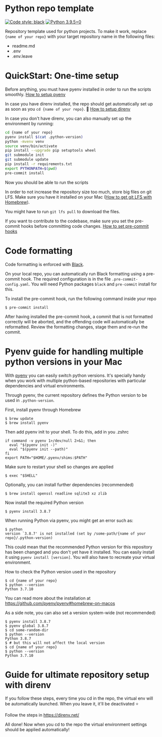 # Python repo template
[![Code style: black](https://img.shields.io/badge/code%20style-black-000000.svg)](https://github.com/psf/black)
[![Python 3.9.5=0](https://img.shields.io/badge/python-3.9.5-blue.svg)](https://www.python.org/downloads/release/python-395/)

Repository template used for python projects. To make it work, replace `{name of your repo}` with your target repository name in the following files:
* readme.md
* .env
* .env.leave

# QuickStart: One-time setup

Before anything, you must have pyenv installed in order to run the scripts smoothly.
[How to setup pyenv](#pyenv-guide-for-handling-multiple-python-versions-in-your-mac)

In case you have direnv installed, the repo should get automatically set up as soon as you `cd {name of your repo}`. :crystal_ball:
[How to setup direnv](#guide-for-ultimate-repository-setup-with-direnv)

In case you don't have direnv, you can also manually set up the environment by running:
```bash
cd {name of your repo}
pyenv install $(cat .python-version)
python -mvenv venv
source venv/bin/activate
pip install --upgrade pip setuptools wheel
git submodule init
git submodule update
pip install -r requirements.txt
export PYTHONPATH=$(pwd)
pre-commit install
```
Now you should be able to run the scripts

In order to not increase the repository size too much, store big files on git LFS. Make sure you have it installed on your Mac
([How to get git LFS with Homebrew](https://formulae.brew.sh/formula/git-lfs)).

You might have to run `git lfs pull` to download the files.

If you want to contribute to the codebase, make sure you set the pre-commit hooks before committing code changes.
[How to set pre-commit hooks](#code-formatting)

# Code formatting
Code formatting is enforced with [Black](https://black.readthedocs.io/).
 
On your local repo, you can automatically run Black formatting using a pre-commit hook. 
The required configuration is in the file `.pre-commit-config.yaml`. 
You will need Python packages `black` and `pre-commit` install for this.

To install the pre-commit hook, run the following command inside your repo
```shell
$ pre-commit install
```

After having installed the pre-commit hook, a commit that is not formatted correctly will be aborted, 
and the offending code will automatically be reformatted. 
Review the formatting changes, stage them and re-run the commit.

# Pyenv guide for handling multiple python versions in your Mac

With [pyenv](https://formulae.brew.sh/formula/pyenv) you can easily switch python versions. It's specially handy when you work with multiple python-based repositories with particular dependencies and virtual environments.

Through pyenv, the current repository defines the Python version to be used in `.python-version`.

First, install pyenv through Homebrew
```shell
$ brew update
$ brew install pyenv
```

Then add pyenv init to your shell. To do this, add in you .zshrc
```shell
if command -v pyenv 1>/dev/null 2>&1; then
  eval "$(pyenv init -)"
  eval "$(pyenv init --path)"
fi
export PATH="$HOME/.pyenv/shims:$PATH"
```

Make sure to restart your shell so changes are applied
```shell
$ exec "$SHELL"
```

Optionally, you can install further dependencies (recommended)
```shell
$ brew install openssl readline sqlite3 xz zlib
```

Now install the required Python version

```shell
$ pyenv install 3.8.7
```

When running Python via pyenv, you might get an error such as:
```shell
$ python
version `3.8.7' is not installed (set by /some-path/{name of your repo}/.python-version)
```
This could mean that the recommended Python version for this repository has been changed and you don't yet have it installed. 
You can easily install it using ```pyenv install [version]```. You will also have to recreate your virtual environment.

How to check the Python version used in the repository
```shell
$ cd {name of your repo}
$ python --version
Python 3.7.10
```

You can read more about the installation at https://github.com/pyenv/pyenv#homebrew-on-macos

As a side note, you can also set a version system-wide (not recommended)
```shell
$ pyenv install 3.8.7
$ pyenv global 3.8.7
$ cd some-random-dir
$ python --version
Python 3.8.7
$ # but this will not affect the local version
$ cd {name of your repo}
$ python --version
Python 3.7.10
```

# Guide for ultimate repository setup with direnv

If you follow these steps, every time you cd in the repo, the virtual env
will be automatically launched. When you leave it, it'll be deactivated :star:

Follow the steps in https://direnv.net/

All done! Now when you cd to the repo the virtual environment settings should be applied
automatically!

